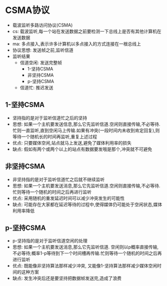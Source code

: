 # CSMA协议

- 载波监听多路访问协议(CSMA)  
- cs: 载波监听,每一个站在发送数据之前要检测一下总线上是否有其他计算机在发送数据
- ma: 多点接入,表示许多计算机以多点接入的方式连接在一根总线上
- 协议思想: 发送帧之前,监听信道
- 监听结果
  - 信道空闲: 发送完整帧
    - 1-坚持CSMA
    - 非坚持CSMA
    - p-坚持CSMA
  - 信道忙: 推迟发送

## 1-坚持CSMA

- 坚持指的是对于监听信道忙之后的坚持
- 思想: 如果一个主机要发送信息,那么它先监听信道.空闲则直接传输,不必等待.忙则一直监听,直到空闲马上传输.如果有冲突(一段时间内未收到肯定回复),则等待一个随机长的时间再监听,重复上述过程
- 优点: 只要媒体空闲,站点就马上发送,避免了媒体利用率的损失
- 缺点: 假如有两个或两个以上的站点有数据要发哦是那个,冲突就不可避免

## 非坚持CSMA

- 非坚持指的是对于监听信道忙之后就不继续监听
- 思想: 如果一个主机要发送消息,那么它先监听信道.空闲则直接传输,不必等待.忙则等待一个随机的时间之后再进行监听
- 优点: 采用随机的重发延迟时间可以减少冲突发生的可能性
- 缺点: 可能存在大家都在延迟等待的过程中,使得媒体仍可能处于空闲状态,媒体利用率降低

## p-坚持CSMA

- p-坚持指的是对于监听信道空闲的处理
- 思想: 如果一个主机要发送消息,那么它先监听信道. 空闲则以p概率直接传输,不必等待;概率1-p等待到下一个时间槽再传输.忙则等待一个随机的时间之后再进行监听
- 优点: 既能像非坚持算法那样减少冲突, 又能像1-坚持算法那样减少媒体空闲时间的这种方案
- 缺点: 发生冲突后还是要坚持把数据帧发送完,造成了浪费
